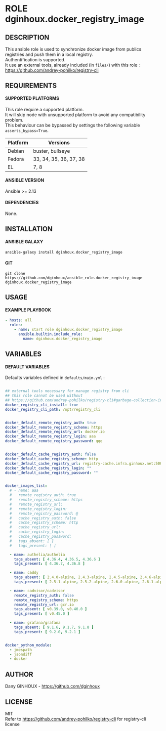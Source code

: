 # ROLE dginhoux.docker_registry_image



## DESCRIPTION

This ansible role is used to synchronize docker image from publics registries and push them in a local registry.
<br />
Authentification is supported.
<br />
It use an external tools, already included (in `files/`) with this role : https://github.com/andrey-pohilko/registry-cli

## REQUIREMENTS

#### SUPPORTED PLATFORMS

This role require a supported platform.<br />
It will skip node with unsupported platform to avoid any compatibility problem.<br />
This behaviour can be bypassed by settings the following variable `asserts_bypass=True`.

| Platform | Versions |
|----------|----------|
| Debian | buster, bullseye |
| Fedora | 33, 34, 35, 36, 37, 38 |
| EL | 7, 8 |

#### ANSIBLE VERSION

Ansible >= 2.13

#### DEPENDENCIES

None.



## INSTALLATION

#### ANSIBLE GALAXY

```shell
ansible-galaxy install dginhoux.docker_registry_image
```
#### GIT

```shell
git clone https://github.com/dginhoux/ansible_role.docker_registry_image dginhoux.docker_registry_image
```


## USAGE

#### EXAMPLE PLAYBOOK

```yaml
- hosts: all
  roles:
    - name: start role dginhoux.docker_registry_image
      ansible.builtin.include_role:
        name: dginhoux.docker_registry_image
```


## VARIABLES

#### DEFAULT VARIABLES

Defaults variables defined in `defaults/main.yml` : 

```yaml

## external tools necessary for manage registry from cli
## this role cannot be used without
## https://github.com/andrey-pohilko/registry-cli#garbage-collection-in-docker-registry
docker_registry_cli_install: true
docker_registry_cli_path: /opt/registry_cli


docker_default_remote_registry_auth: true
docker_default_remote_registry_scheme: https
docker_default_remote_registry_url: docker.io
docker_default_remote_registry_login: aaa
docker_default_remote_registry_password: qqq


docker_default_cache_registry_auth: false
docker_default_cache_registry_scheme: http
docker_default_cache_registry_url: registry-cache.infra.ginhoux.net:5000
docker_default_cache_registry_login: ""
docker_default_cache_registry_password: ""


docker_images_list:
  # - name: aaa
  #   remote_registry_auth: true
  #   remote_registry_scheme: https
  #   remote_registry_url: 
  #   remote_registry_login: 
  #   remote_registry_password: @
  #   cache_registry_auth: false
  #   cache_registry_scheme: http
  #   cache_registry_url: 
  #   cache_registry_login: 
  #   cache_registry_password: 
  #   tags_absent: [ ]
  #   tags_present: [ ]

  - name: authelia/authelia
    tags_absent: [ 4.36.4, 4.36.5, 4.36.6 ]
    tags_present: [ 4.36.7, 4.36.8 ]

  - name: caddy
    tags_absent: [ 2.4.0-alpine, 2.4.3-alpine, 2.4.5-alpine, 2.4.6-alpine ]
    tags_present: [ 2.5.1-alpine, 2.5.2-alpine, 2.6.0-alpine, 2.6.1-alpine, 2.6.2-alpine ]

  - name: cadvisor/cadvisor
    remote_registry_auth: false
    remote_registry_scheme: https
    remote_registry_url: gcr.io
    tags_absent: [ v0.39.0, v0.40.0 ]
    tags_present: [ v0.45.0 ]

  - name: grafana/grafana
    tags_absent: [ 9.1.6, 9.1.7, 9.1.8 ]
    tags_present: [ 9.2.0, 9.2.1 ]


docker_python_module:
  - jmespath
  - jsondiff
  - docker
```


## AUTHOR

Dany GINHOUX - https://github.com/dginhoux

## LICENSE

MIT
<br />
Refer to https://github.com/andrey-pohilko/registry-cli for registry-cli license
